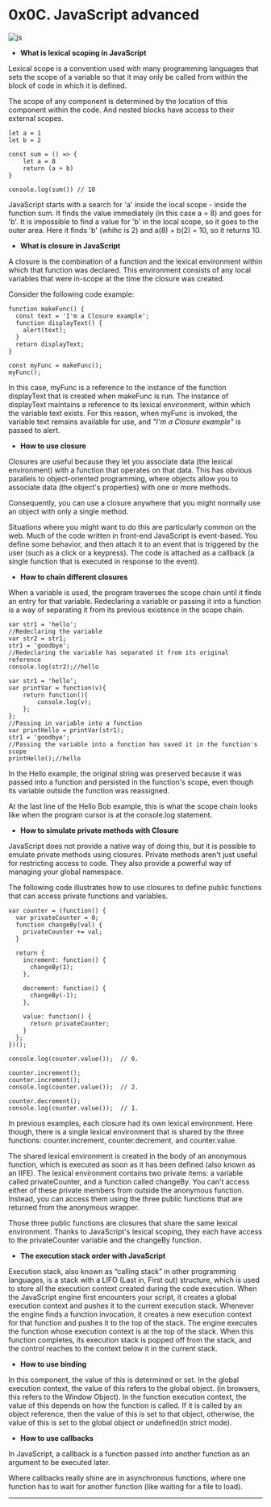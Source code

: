 # 0x0C. JavaScript advanced
![js](https://miro.medium.com/max/1600/1*bxEkHw1xewxOFjmGunb-Cw.png)

- **What is lexical scoping in JavaScript**

Lexical scope is a convention used with many programming languages that sets the scope  of a variable so that it may only be called from within the block of code in which it is defined.

The scope of any component is determined by the location of this component within the code. And nested blocks have access to their external scopes.
```
let a = 1
let b = 2

const sum = () => {
    let a = 8
    return (a + b)
}

console.log(sum()) // 10
```

JavaScript starts with a search for 'a' inside the local scope - inside the function sum. It finds the value immediately (in this case a = 8) and goes for 'b'. It is impossible to find a value for 'b' in the local scope, so it goes to the outer area. Here it finds 'b' (whihc is 2) and a(8) + b(2) = 10, so it returns 10.

- **What is closure in JavaScript**

A closure is the combination of a function and the lexical environment within which that function was declared. This environment consists of any local variables that were in-scope at the time the closure was created.

Consider the following code example:

```
function makeFunc() {
  const text = 'I'm a Closure example';
  function displayText() {
    alert(text);
  }
  return displayText;
}

const myFunc = makeFunc();
myFunc();
```

In this case, myFunc is a reference to the instance of the function displayText that is created when makeFunc is run. The instance of displayText maintains a reference to its lexical environment, within which the variable text exists. For this reason, when myFunc is invoked, the variable text remains available for use, and *"I'm a Closure example"* is passed to alert.

- **How to use closure**

Closures are useful because they let you associate data (the lexical environment) with a function that operates on that data. This has obvious parallels to object-oriented programming, where objects allow you to associate data (the object's properties) with one or more methods.

Consequently, you can use a closure anywhere that you might normally use an object with only a single method.

Situations where you might want to do this are particularly common on the web. Much of the code written in front-end JavaScript is event-based. You define some behavior, and then attach it to an event that is triggered by the user (such as a click or a keypress). The code is attached as a callback (a single function that is executed in response to the event).

- **How to chain different closures**

When a variable is used, the program traverses the scope chain until it finds an entry for that variable. Redeclaring a variable or passing it into a function is a way of separating it from its previous existence in the scope chain.

```
var str1 = 'hello';
//Redeclaring the variable
var str2 = str1;
str1 = 'goodbye';
//Redeclaring the variable has separated it from its original reference
console.log(str2);//hello

var str1 = 'hello';
var printVar = function(v){
	return function(){
		console.log(v);
	};
};
//Passing in variable into a function
var printHello = printVar(str1);
str1 = 'goodbye';
//Passing the variable into a function has saved it in the function's scope
printHello();//hello
```

In the Hello example, the original string was preserved because it was passed into a function and persisted in the function's scope, even though its variable outside the function was reassigned.

At the last line of the Hello Bob example, this is what the scope chain looks like when the program cursor is at the console.log statement.

- **How to simulate private methods with Closure**

JavaScript does not provide a native way of doing this, but it is possible to emulate private methods using closures. Private methods aren't just useful for restricting access to code. They also provide a powerful way of managing your global namespace.

The following code illustrates how to use closures to define public functions that can access private functions and variables.

```
var counter = (function() {
  var privateCounter = 0;
  function changeBy(val) {
    privateCounter += val;
  }

  return {
    increment: function() {
      changeBy(1);
    },

    decrement: function() {
      changeBy(-1);
    },

    value: function() {
      return privateCounter;
    }
  };
})();

console.log(counter.value());  // 0.

counter.increment();
counter.increment();
console.log(counter.value());  // 2.

counter.decrement();
console.log(counter.value());  // 1.
```

In previous examples, each closure had its own lexical environment. Here though, there is a single lexical environment that is shared by the three functions: counter.increment, counter.decrement, and counter.value.

The shared lexical environment is created in the body of an anonymous function, which is executed as soon as it has been defined (also known as an IIFE). The lexical environment contains two private items: a variable called privateCounter, and a function called changeBy. You can't access either of these private members from outside the anonymous function. Instead, you can access them using the three public functions that are returned from the anonymous wrapper.

Those three public functions are closures that share the same lexical environment. Thanks to JavaScript's lexical scoping, they each have access to the privateCounter variable and the changeBy function.

- **The execution stack order with JavaScript**

Execution stack, also known as “calling stack” in other programming languages, is a stack with a LIFO (Last in, First out) structure, which is used to store all the execution context created during the code execution.
When the JavaScript engine first encounters your script, it creates a global execution context and pushes it to the current execution stack. Whenever the engine finds a function invocation, it creates a new execution context for that function and pushes it to the top of the stack.
The engine executes the function whose execution context is at the top of the stack. When this function completes, its execution stack is popped off from the stack, and the control reaches to the context below it in the current stack.


- **How to use binding**

In this component, the value of this is determined or set.
In the global execution context, the value of this refers to the global object. (in browsers, this refers to the Window Object).
In the function execution context, the value of this depends on how the function is called. If it is called by an object reference, then the value of this is set to that object, otherwise, the value of this is set to the global object or undefined(in strict mode).

- **How to use callbacks**

In JavaScript, a callback is a function passed into another function as an argument to be executed later.

Where callbacks really shine are in asynchronous functions, where one function has to wait for another function (like waiting for a file to load).

___

